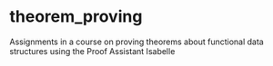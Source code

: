 # theorem_proving
Assignments in a course on proving theorems about functional data structures using the Proof Assistant Isabelle
